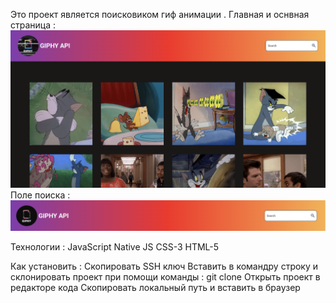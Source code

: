 Это проект является поисковиком гиф анимации .
Главная и оснвная страница :
![Alt text](./assets/image.png)
Поле поиска :
![Alt text](image.png)

Технологии :
JavaScript
Native JS
CSS-3
HTML-5

Как установить :
Скопировать SSH ключ Вставить в командру строку и склонировать проект при помощи команды : git clone Открыть проект в редакторе кода Скопировать локальный путь и вставить в браузер
